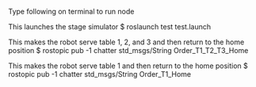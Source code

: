 Type following on terminal to run node

This launches the stage simulator
$ roslaunch test test.launch

This makes the robot serve table 1, 2, and 3 and then return to the home position
$ rostopic pub -1 chatter std_msgs/String Order_T1_T2_T3_Home

This makes the robot serve table 1 and then return to the home position
$ rostopic pub -1 chatter std_msgs/String Order_T1_Home
